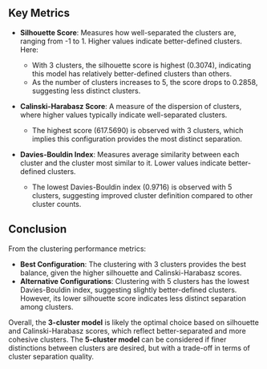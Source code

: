 ## Key Metrics

- **Silhouette Score**: Measures how well-separated the clusters are, ranging from -1 to 1. Higher values indicate better-defined clusters. Here:
  - With 3 clusters, the silhouette score is highest (0.3074), indicating this model has relatively better-defined clusters than others.
  - As the number of clusters increases to 5, the score drops to 0.2858, suggesting less distinct clusters.

- **Calinski-Harabasz Score**: A measure of the dispersion of clusters, where higher values typically indicate well-separated clusters.
  - The highest score (617.5690) is observed with 3 clusters, which implies this configuration provides the most distinct separation.

- **Davies-Bouldin Index**: Measures average similarity between each cluster and the cluster most similar to it. Lower values indicate better-defined clusters.
  - The lowest Davies-Bouldin index (0.9716) is observed with 5 clusters, suggesting improved cluster definition compared to other cluster counts.

## Conclusion

From the clustering performance metrics:

- **Best Configuration**: The clustering with 3 clusters provides the best balance, given the higher silhouette and Calinski-Harabasz scores.
- **Alternative Configurations**: Clustering with 5 clusters has the lowest Davies-Bouldin index, suggesting slightly better-defined clusters. However, its lower silhouette score indicates less distinct separation among clusters.

Overall, the **3-cluster model** is likely the optimal choice based on silhouette and Calinski-Harabasz scores, which reflect better-separated and more cohesive clusters. The **5-cluster model** can be considered if finer distinctions between clusters are desired, but with a trade-off in terms of cluster separation quality.
